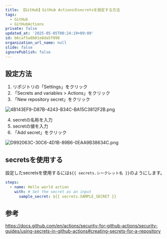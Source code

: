 ```yaml
---
title: 【GitHub】GitHub Actionsのsecretsを設定する方法
tags:
  - GitHub
  - GitHubActions
private: false
updated_at: '2025-05-05T00:24:19+09:00'
id: b6caf5a8b01e8da5f998
organization_url_name: null
slide: false
ignorePublish: false
---
```


## 設定方法

1. リポジトリの「Settings」をクリック
2. 「Secrets and variables > Actions」をクリック
3. 「New repository secret」をクリック

![4B143EF9-D87B-4243-B34C-BA15C3812F2B.png](https://qiita-image-store.s3.ap-northeast-1.amazonaws.com/0/2342443/ee71dd82-44b1-4217-8dc1-cfa65c278190.png)

4. secretの名称を入力
5. secretの値を入力
6. 「Add secret」をクリック

![D992063C-30C6-4D1B-89B6-0EAA9B38634C.png](https://qiita-image-store.s3.ap-northeast-1.amazonaws.com/0/2342443/d92fd0f7-d3b6-4138-bdb8-f1b50302a853.png)

## secretsを使用する

設定したsecretsを使用するには`${{ secrets.シークレット名 }}`のようにします。

```yaml
steps:
  - name: Hello world action
    with: # Set the secret as an input
      sample_secret: ${{ secrets.SAMPLE_SECRET }}
```

## 参考

https://docs.github.com/en/actions/security-for-github-actions/security-guides/using-secrets-in-github-actions#creating-secrets-for-a-repository
